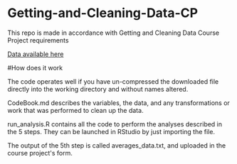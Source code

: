 # Getting-and-Cleaning-Data-CP
This repo is made in accordance with Getting and Cleaning Data Course Project requirements

<a href = "https://d396qusza40orc.cloudfront.net/getdata%2Fprojectfiles%2FUCI%20HAR%20Dataset.zip"> Data available here </a>

#How does it work

The code operates well if you have un-compressed the downloaded file directly into the working directory and without names altered.

CodeBook.md describes the variables, the data, and any transformations or work that was performed to clean up the data.

run_analysis.R contains all the code to perform the analyses described in the 5 steps. They can be launched in RStudio by just importing the file.

The output of the 5th step is called averages_data.txt, and uploaded in the course project's form.

